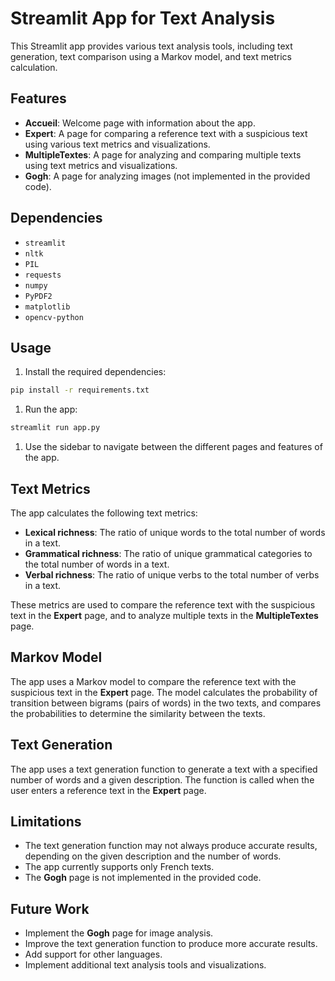 # Streamlit App for Text Analysis

This Streamlit app provides various text analysis tools, including text generation, text comparison using a Markov model, and text metrics calculation.

## Features

- **Accueil**: Welcome page with information about the app.
- **Expert**: A page for comparing a reference text with a suspicious text using various text metrics and visualizations.
- **MultipleTextes**: A page for analyzing and comparing multiple texts using text metrics and visualizations.
- **Gogh**: A page for analyzing images (not implemented in the provided code).

## Dependencies

- `streamlit`
- `nltk`
- `PIL`
- `requests`
- `numpy`
- `PyPDF2`
- `matplotlib`
- `opencv-python`

## Usage

1. Install the required dependencies:
```bash
pip install -r requirements.txt
```
1. Run the app:
```bash
streamlit run app.py
```
1. Use the sidebar to navigate between the different pages and features of the app.

## Text Metrics

The app calculates the following text metrics:

- **Lexical richness**: The ratio of unique words to the total number of words in a text.
- **Grammatical richness**: The ratio of unique grammatical categories to the total number of words in a text.
- **Verbal richness**: The ratio of unique verbs to the total number of verbs in a text.

These metrics are used to compare the reference text with the suspicious text in the **Expert** page, and to analyze multiple texts in the **MultipleTextes** page.

## Markov Model

The app uses a Markov model to compare the reference text with the suspicious text in the **Expert** page. The model calculates the probability of transition between bigrams (pairs of words) in the two texts, and compares the probabilities to determine the similarity between the texts.

## Text Generation

The app uses a text generation function to generate a text with a specified number of words and a given description. The function is called when the user enters a reference text in the **Expert** page.

## Limitations

- The text generation function may not always produce accurate results, depending on the given description and the number of words.
- The app currently supports only French texts.
- The **Gogh** page is not implemented in the provided code.

## Future Work

- Implement the **Gogh** page for image analysis.
- Improve the text generation function to produce more accurate results.
- Add support for other languages.
- Implement additional text analysis tools and visualizations.
